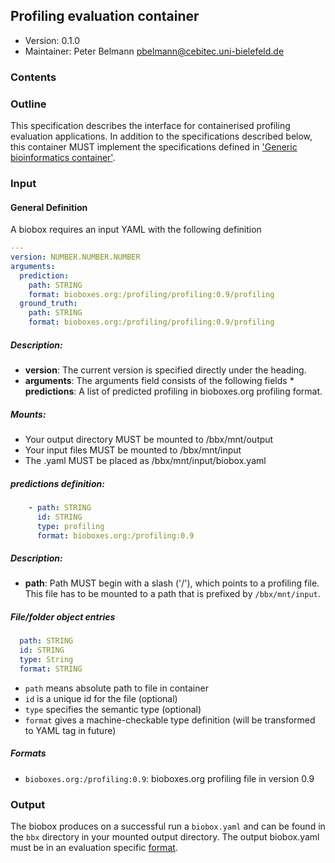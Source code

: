 ## Profiling evaluation container

 * Version:    0.1.0
 * Maintainer: Peter Belmann <pbelmann@cebitec.uni-bielefeld.de>

### Contents

### Outline

This specification describes the interface for containerised profiling evaluation applications. 
In addition to the specifications described below, this container MUST implement the
specifications defined in ['Generic bioinformatics container'](https://github.com/bioboxes/rfc/blob/master/rfc.mkd#generic-bioinformatics-container). 


### Input

#### General Definition

A biobox requires an input YAML with the following definition 

```YAML
---
version: NUMBER.NUMBER.NUMBER
arguments:
  prediction:
    path: STRING
    format: bioboxes.org:/profiling/profiling:0.9/profiling
  ground_truth:
    path: STRING
    format: bioboxes.org:/profiling/profiling:0.9/profiling
```

##### Description:

* **version**: The current version is specified directly under the heading.
* **arguments**: The arguments field consists of the following fields 
       * **predictions**: A list of predicted profiling in bioboxes.org profiling format.

##### Mounts:
 * Your output directory MUST be mounted to /bbx/mnt/output
 * Your input files MUST be mounted to /bbx/mnt/input
 * The .yaml MUST be placed as /bbx/mnt/input/biobox.yaml

##### predictions definition: 
```YAML
    - path: STRING
      id: STRING
      type: profiling
      format: bioboxes.org:/profiling:0.9
```

##### Description:
* **path**: Path MUST begin with a slash ('/'), which points to a profiling file. This file has to be mounted to a path that is prefixed by `/bbx/mnt/input`.


##### File/folder object entries

```YAML
  path: STRING
  id: STRING
  type: String
  format: STRING
```

* `path` means absolute path to file in container
* `id` is a unique id for the file (optional)
* `type` specifies the semantic type (optional)
* `format` gives a machine-checkable type definition (will be transformed to YAML tag in future)

##### Formats
* `bioboxes.org:/profiling:0.9`: bioboxes.org profiling file in version 0.9

### Output

The biobox produces on a successful run a `biobox.yaml` and can be found in the `bbx` directory in your mounted output directory. The output biobox.yaml must be in an evaluation specific [format](https://github.com/bioboxes/rfc/blob/master/data-format/evaluation.mkd).
